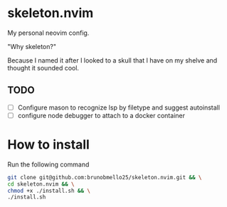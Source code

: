 # skeleton.nvim

My personal neovim config.

"Why skeleton?"

Because I named it after I looked to a skull that I have on my shelve and thought it sounded cool.

## TODO

- [ ] Configure mason to recognize lsp by filetype and suggest autoinstall
- [ ] configure node debugger to attach to a docker container

# How to install

Run the following command

```bash
git clone git@github.com:brunobmello25/skeleton.nvim.git && \
cd skeleton.nvim && \
chmod +x ./install.sh && \
./install.sh
```
